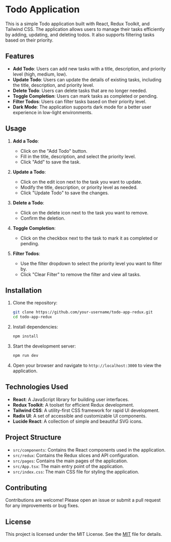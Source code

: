 # Todo Application

This is a simple Todo application built with React, Redux Toolkit, and Tailwind CSS. The application allows users to manage their tasks efficiently by adding, updating, and deleting todos. It also supports filtering tasks based on their priority.

## Features

- **Add Todo**: Users can add new tasks with a title, description, and priority level (high, medium, low).
- **Update Todo**: Users can update the details of existing tasks, including the title, description, and priority level.
- **Delete Todo**: Users can delete tasks that are no longer needed.
- **Toggle Completion**: Users can mark tasks as completed or pending.
- **Filter Todos**: Users can filter tasks based on their priority level.
- **Dark Mode**: The application supports dark mode for a better user experience in low-light environments.

## Usage

1. **Add a Todo**:

   - Click on the "Add Todo" button.
   - Fill in the title, description, and select the priority level.
   - Click "Add" to save the task.

2. **Update a Todo**:

   - Click on the edit icon next to the task you want to update.
   - Modify the title, description, or priority level as needed.
   - Click "Update Todo" to save the changes.

3. **Delete a Todo**:

   - Click on the delete icon next to the task you want to remove.
   - Confirm the deletion.

4. **Toggle Completion**:

   - Click on the checkbox next to the task to mark it as completed or pending.

5. **Filter Todos**:
   - Use the filter dropdown to select the priority level you want to filter by.
   - Click "Clear Filter" to remove the filter and view all tasks.

## Installation

1. Clone the repository:

   ```bash
   git clone https://github.com/your-username/todo-app-redux.git
   cd todo-app-redux
   ```

2. Install dependencies:

   ```bash
   npm install
   ```

3. Start the development server:

   ```bash
   npm run dev
   ```

4. Open your browser and navigate to `http://localhost:3000` to view the application.

## Technologies Used

- **React**: A JavaScript library for building user interfaces.
- **Redux Toolkit**: A toolset for efficient Redux development.
- **Tailwind CSS**: A utility-first CSS framework for rapid UI development.
- **Radix UI**: A set of accessible and customizable UI components.
- **Lucide React**: A collection of simple and beautiful SVG icons.

## Project Structure

- `src/components`: Contains the React components used in the application.
- `src/redux`: Contains the Redux slices and API configuration.
- `src/pages`: Contains the main pages of the application.
- `src/App.tsx`: The main entry point of the application.
- `src/index.css`: The main CSS file for styling the application.

## Contributing

Contributions are welcome! Please open an issue or submit a pull request for any improvements or bug fixes.

## License

This project is licensed under the MIT License. See the [MIT](https://opensource.org/licenses/MIT) file for details.
